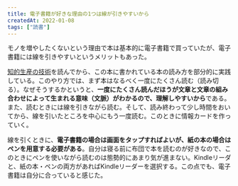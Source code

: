 ```yaml
---
title: 電子書籍が好きな理由の1つは線が引きやすいから
createdAt: 2022-01-08
tags: ["読書"]
---
```


モノを増やしたくないという理由で本は基本的に電子書籍で買っていたが、電子書籍には線を引きやすいというメリットもあった。

[知的生産の技術](https://www.amazon.co.jp/%E7%9F%A5%E7%9A%84%E7%94%9F%E7%94%A3%E3%81%AE%E6%8A%80%E8%A1%93-%E5%B2%A9%E6%B3%A2%E6%96%B0%E6%9B%B8-%E6%A2%85%E6%A3%B9-%E5%BF%A0%E5%A4%AB/dp/4004150930)を読んでから、この本に書かれている本の読み方を部分的に実践している。このやり方では、まず本はなるべく一度にたくさん読む（読み切る）。なぜそうするかというと、**一度にたくさん読んだほうが文章と文章の組み合わせによって生まれる意味（文脈）がわかるので、理解しやすいから**である。また、読むときには線を引きながら読む。そして、読み終わって少し時間をおいてから、線を引いたところを中心にもう一度読む。このときに情報カードを作っていく。

線を引くときに、**電子書籍の場合は画面をタップすればよいが、紙の本の場合はペンを用意する必要がある**。自分は寝る前に布団で本を読むのが好きなので、このときにペンを使いながら読むのは態勢的にあまり気が進まない。Kindleリーダと、紙の本・ペンの両方があればKindleリーダーを選択する。この点でも、電子書籍は自分に合っていると感じた。
